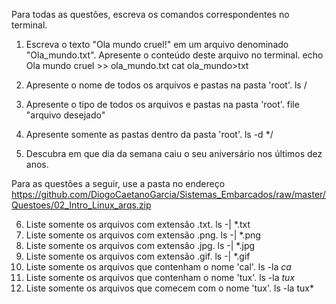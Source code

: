 Para todas as questões, escreva os comandos correspondentes no terminal.

1. Escreva o texto "Ola mundo cruel!" em um arquivo denominado "Ola_mundo.txt". Apresente o conteúdo deste arquivo no terminal.
	echo Ola mundo cruel >> ola_mundo.txt
	cat ola_mundo>txt

2. Apresente o nome de todos os arquivos e pastas na pasta 'root'.
	ls /
3. Apresente o tipo de todos os arquivos e pastas na pasta 'root'.
	file "arquivo desejado"
4. Apresente somente as pastas dentro da pasta 'root'.
	ls -d */
5. Descubra em que dia da semana caiu o seu aniversário nos últimos dez anos.
	
Para as questões a seguir, use a pasta no endereço https://github.com/DiogoCaetanoGarcia/Sistemas_Embarcados/raw/master/Questoes/02_Intro_Linux_arqs.zip
	
6. Liste somente os arquivos com extensão .txt.
	ls -| *.txt
7. Liste somente os arquivos com extensão .png.
	ls -| *.png
8. Liste somente os arquivos com extensão .jpg.
	ls -| *.jpg
9. Liste somente os arquivos com extensão .gif.
	ls -| *.gif
10. Liste somente os arquivos que contenham o nome 'cal'.
	ls -la *ca*
11. Liste somente os arquivos que contenham o nome 'tux'.
	ls -la *tux*
12. Liste somente os arquivos que comecem com o nome 'tux'.
	ls -la tux*
